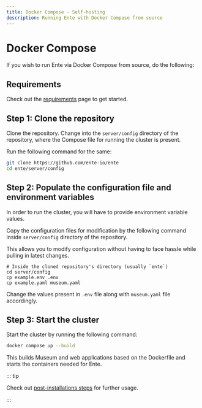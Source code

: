 ```yaml
---
title: Docker Compose - Self-hosting
description: Running Ente with Docker Compose from source
---
```


# Docker Compose

If you wish to run Ente via Docker Compose from source, do the following:

## Requirements

Check out the [requirements](/self-hosting/installation/requirements) page to
get started.

## Step 1: Clone the repository

Clone the repository. Change into the `server/config` directory of the
repository, where the Compose file for running the cluster is present.

Run the following command for the same:

```sh
git clone https://github.com/ente-io/ente
cd ente/server/config
```

## Step 2: Populate the configuration file and environment variables

In order to run the cluster, you will have to provide environment variable
values.

Copy the configuration files for modification by the following command inside
`server/config` directory of the repository.

This allows you to modify configuration without having to face hassle while
pulling in latest changes.

```shell
# Inside the cloned repository's directory (usually `ente`)
cd server/config
cp example.env .env
cp example.yaml museum.yaml
```

Change the values present in `.env` file along with `museum.yaml` file
accordingly.

## Step 3: Start the cluster

Start the cluster by running the following command:

```sh
docker compose up --build
```

This builds Museum and web applications based on the Dockerfile and starts the
containers needed for Ente.

::: tip

Check out [post-installations steps](/self-hosting/installation/post-install/)
for further usage.

:::

